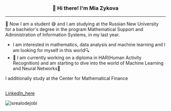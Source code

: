 <!-- Heading -->
<h3 align="center">👋  Hi there! I'm Mia Zykova</h3>

<!-- Profile Views -->

 <!-- About section -->

---
🌱 Now I am a student 😅 and I am studying at the Russian New University for a bachelor's degree in the program Mathematical Support and Administration of Information Systems, in my last year.

- I am interested in mathematics, data analysis and machine learning and I am looking for myself in this world🔍
- 🔭 I am currently working on a diploma in HAR(Human Activity Recognition) and am starting to dive into the world of Machine Learning and Neural Networks📖



I additionally study at the Center for Mathematical Finance



<!-- Conecct section -->

<h2></h3>
    <p>
        <a href="https://www.linkedin.com/in/miazyw/">LinkedIn_here</a> 
   </p>

 <!-- Conecct section: END -->
 


<p align="left"> <img src="https://komarev.com/ghpvc/?username=miazyw&label=Profile%20views&color=0e75b6&style=flat" alt="isrealodejobi" />
</p>

<!-- THE END -->

